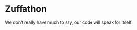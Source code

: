 Zuffathon
===========================

We don't really have much to say, our code will speak for itself.
